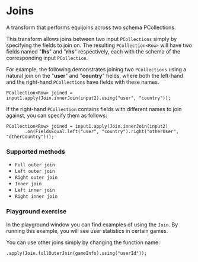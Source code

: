 <!--
Licensed under the Apache License, Version 2.0 (the "License");
you may not use this file except in compliance with the License.
You may obtain a copy of the License at

http://www.apache.org/licenses/LICENSE-2.0

Unless required by applicable law or agreed to in writing, software
distributed under the License is distributed on an "AS IS" BASIS,
WITHOUT WARRANTIES OR CONDITIONS OF ANY KIND, either express or implied.
See the License for the specific language governing permissions and
limitations under the License.
-->

# Joins

A transform that performs equijoins across two schema PCollections.

This transform allows joins between two input `PCollections` simply by specifying the fields to join on. The resulting `PCollection<Row>` will have two fields named "**lhs**" and "**rhs**" respectively, each with the schema of the corresponding input `PCollection`.

For example, the following demonstrates joining two `PCollections` using a natural join on the "**user**" and "**country**" fields, where both the left-hand and the right-hand `PCollections` have fields with these names.

```
PCollection<Row> joined = input1.apply(Join.innerJoin(input2).using("user", "country"));
```

If the right-hand `PCollection` contains fields with different names to join against, you can specify them as follows:

```
PCollection<Row> joined = input1.apply(Join.innerJoin(input2)
       .on(FieldsEqual.left("user", "country").right("otherUser", "otherCountry")));
```

### Supported methods

* `Full outer join`
* `Left outer join`
* `Right outer join`
* `Inner join`
* `Left inner join`
* `Right inner join`


### Playground exercise

In the playground window you can find examples of using the `Join`. By running this example, you will see user statistics in certain games.

You can use other joins simply by changing the function name:
```
.apply(Join.fullOuterJoin(gameInfo).using("userId"));
```